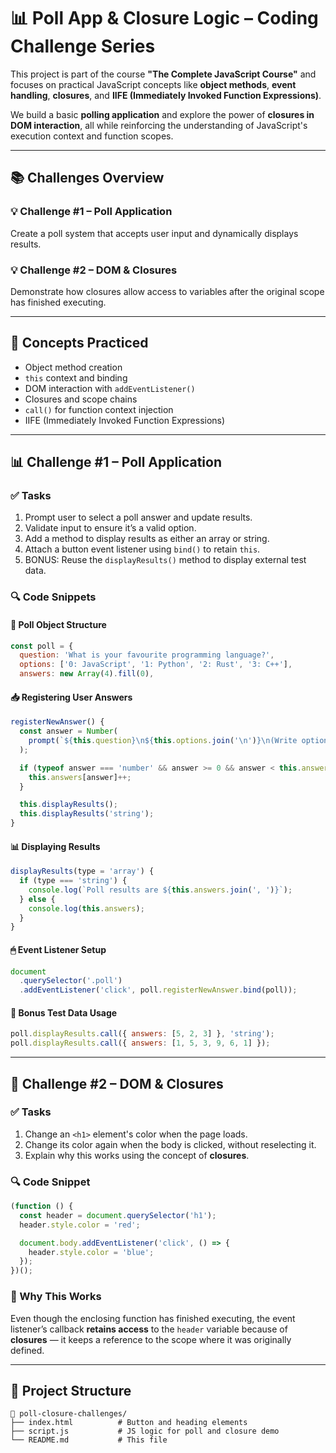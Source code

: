 # 📊 Poll App & Closure Logic – Coding Challenge Series

This project is part of the course **"The Complete JavaScript Course"** and focuses on practical JavaScript concepts like **object methods**, **event handling**, **closures**, and **IIFE (Immediately Invoked Function Expressions)**.

We build a basic **polling application** and explore the power of **closures in DOM interaction**, all while reinforcing the understanding of JavaScript's execution context and function scopes.

---

## 📚 Challenges Overview

### 💡 Challenge #1 – Poll Application

Create a poll system that accepts user input and dynamically displays results.

### 💡 Challenge #2 – DOM & Closures

Demonstrate how closures allow access to variables after the original scope has finished executing.

---

## 🧠 Concepts Practiced

- Object method creation
- `this` context and binding
- DOM interaction with `addEventListener()`
- Closures and scope chains
- `call()` for function context injection
- IIFE (Immediately Invoked Function Expressions)

---

## 📊 Challenge #1 – Poll Application

### ✅ Tasks

1. Prompt user to select a poll answer and update results.
2. Validate input to ensure it’s a valid option.
3. Add a method to display results as either an array or string.
4. Attach a button event listener using `bind()` to retain `this`.
5. BONUS: Reuse the `displayResults()` method to display external test data.

### 🔍 Code Snippets

#### 📝 Poll Object Structure

```js
const poll = {
  question: 'What is your favourite programming language?',
  options: ['0: JavaScript', '1: Python', '2: Rust', '3: C++'],
  answers: new Array(4).fill(0),
```

#### 📥 Registering User Answers

```js
registerNewAnswer() {
  const answer = Number(
    prompt(`${this.question}\n${this.options.join('\n')}\n(Write option number)`)
  );

  if (typeof answer === 'number' && answer >= 0 && answer < this.answers.length) {
    this.answers[answer]++;
  }

  this.displayResults();
  this.displayResults('string');
}
```

#### 📊 Displaying Results

```js
displayResults(type = 'array') {
  if (type === 'string') {
    console.log(`Poll results are ${this.answers.join(', ')}`);
  } else {
    console.log(this.answers);
  }
}
```

#### 🖱 Event Listener Setup

```js
document
  .querySelector('.poll')
  .addEventListener('click', poll.registerNewAnswer.bind(poll));
```

#### 🧪 Bonus Test Data Usage

```js
poll.displayResults.call({ answers: [5, 2, 3] }, 'string');
poll.displayResults.call({ answers: [1, 5, 3, 9, 6, 1] });
```

---

## 🔁 Challenge #2 – DOM & Closures

### ✅ Tasks

1. Change an `<h1>` element's color when the page loads.
2. Change its color again when the body is clicked, without reselecting it.
3. Explain why this works using the concept of **closures**.

### 🔍 Code Snippet

```js
(function () {
  const header = document.querySelector('h1');
  header.style.color = 'red';

  document.body.addEventListener('click', () => {
    header.style.color = 'blue';
  });
})();
```

### 💬 Why This Works

Even though the enclosing function has finished executing, the event listener’s callback **retains access** to the `header` variable because of **closures** — it keeps a reference to the scope where it was originally defined.

---

## 🧾 Project Structure

```
📁 poll-closure-challenges/
├── index.html          # Button and heading elements
├── script.js           # JS logic for poll and closure demo
└── README.md           # This file
```
